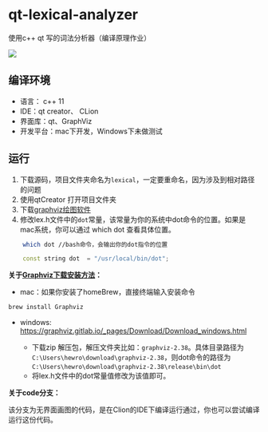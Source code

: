 # qt-lexical-analyzer
使用c++ qt 写的词法分析器（编译原理作业）

![](https://ws3.sinaimg.cn/large/006tKfTcly1fmt3gzdnnmj31ai1eimys.jpg)

## 编译环境

* 语言： c++ 11
* IDE：qt creator、 CLion
* 界面库：qt、GraphViz
* 开发平台：mac下开发，Windows下未做测试 


## 运行

1. 下载源码，项目文件夹命名为`lexical`，一定要重命名，因为涉及到相对路径的问题
2. 使用qtCreator 打开项目文件夹
3. 下载[graphviz绘图软件](https://graphviz.gitlab.io/download/)
4. 修改lex.h文件中的`dot`常量，该常量为你的系统中dot命令的位置。如果是mac系统，你可以通过 which dot 查看具体位置。


```Bash
	which dot //bash命令，会输出你的dot指令的位置
```

```c++
	const string dot  = "/usr/local/bin/dot";
```



**关于[Graphviz下载安装方法](https://graphviz.gitlab.io/download/)：**

* mac：如果你安装了homeBrew，直接终端输入安装命令

```bash
brew install Graphviz
```

* windows: <https://graphviz.gitlab.io/_pages/Download/Download_windows.html>


  * 下载zip 解压包，解压文件夹比如：`graphviz-2.38`。具体目录路径为`C:\Users\hewro\download\graphviz-2.38`，则dot命令的路径为`C:\Users\hewro\download\graphviz-2.38\release\bin\dot`
  * 将lex.h文件中的dot常量值修改为该值即可。

**关于code分支：**

该分支为无界面画图的代码，是在Clion的IDE下编译运行通过，你也可以尝试编译运行这份代码。





